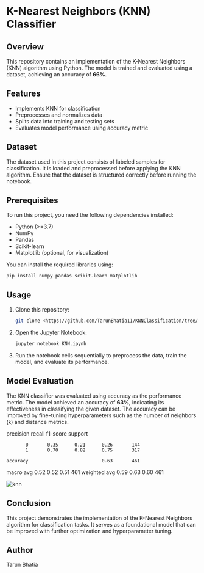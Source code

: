 # K-Nearest Neighbors (KNN) Classifier

## Overview
This repository contains an implementation of the K-Nearest Neighbors (KNN) algorithm using Python. The model is trained and evaluated using a dataset, achieving an accuracy of **66%**.

## Features
- Implements KNN for classification
- Preprocesses and normalizes data
- Splits data into training and testing sets
- Evaluates model performance using accuracy metric

## Dataset
The dataset used in this project consists of labeled samples for classification. It is loaded and preprocessed before applying the KNN algorithm. Ensure that the dataset is structured correctly before running the notebook.

## Prerequisites
To run this project, you need the following dependencies installed:
- Python (>=3.7)
- NumPy
- Pandas
- Scikit-learn
- Matplotlib (optional, for visualization)

You can install the required libraries using:
```sh
pip install numpy pandas scikit-learn matplotlib
```

## Usage
1. Clone this repository:
   ```sh
   git clone <https://github.com/TarunBhatia11/KNNClassification/tree/main>
   ```
2. Open the Jupyter Notebook:
   ```sh
   jupyter notebook KNN.ipynb
   ```
3. Run the notebook cells sequentially to preprocess the data, train the model, and evaluate its performance.

## Model Evaluation
The KNN classifier was evaluated using accuracy as the performance metric. The model achieved an accuracy of **63%**, indicating its effectiveness in classifying the given dataset. The accuracy can be improved by fine-tuning hyperparameters such as the number of neighbors (`k`) and distance metrics.

precision    recall  f1-score   support

           0       0.35      0.21      0.26       144
           1       0.70      0.82      0.75       317

    accuracy                           0.63       461
   macro avg       0.52      0.52      0.51       461
weighted avg       0.59      0.63      0.60       461

![knn](https://github.com/user-attachments/assets/98537895-7344-42d8-b448-6d8f66488edf)


## Conclusion
This project demonstrates the implementation of the K-Nearest Neighbors algorithm for classification tasks. It serves as a foundational model that can be improved with further optimization and hyperparameter tuning.

## Author
Tarun Bhatia 

